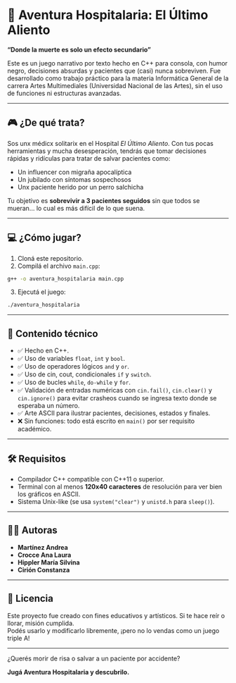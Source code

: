 # 🏥 Aventura Hospitalaria: El Último Aliento

**“Donde la muerte es solo un efecto secundario”**

Este es un juego narrativo por texto hecho en C++ para consola, con humor negro, decisiones absurdas y pacientes que (casi) nunca sobreviven. 
Fue desarrollado como trabajo práctico para la materia Informática General de la carrera Artes Multimediales (Universidad Nacional de las Artes), sin el uso de funciones ni estructuras avanzadas.

---

## 🎮 ¿De qué trata?

Sos unx médicx solitarix en el Hospital *El Último Aliento*. Con tus pocas herramientas y mucha desesperación, tendrás que tomar decisiones rápidas y ridículas para tratar de salvar pacientes como:
- Un influencer con migraña apocalíptica
- Un jubilado con síntomas sospechosos
- Unx paciente herido por un perro salchicha

Tu objetivo es **sobrevivir a 3 pacientes seguidos** sin que todos se mueran... lo cual es más difícil de lo que suena.

---

## 💻 ¿Cómo jugar?

1. Cloná este repositorio.
2. Compilá el archivo `main.cpp`:

```bash
g++ -o aventura_hospitalaria main.cpp
```

3. Ejecutá el juego:

```bash
./aventura_hospitalaria
```

---

## 🧠 Contenido técnico

- ✅ Hecho en C++.
- ✅ Uso de variables `float`, `int` y `bool`.
- ✅ Uso de operadores lógicos `and` y `or`.
- ✅ Uso de cin, cout, condicionales `if` y `switch`.
- ✅ Uso de bucles `while`, `do-while` y `for`.
- ✅ Validación de entradas numéricas con `cin.fail()`, `cin.clear()` y `cin.ignore()` para evitar crasheos cuando se ingresa texto donde se esperaba un número.
- ✅ Arte ASCII para ilustrar pacientes, decisiones, estados y finales.
- ❌ Sin funciones: todo está escrito en `main()` por ser requisito académico.

---

## 🛠 Requisitos

- Compilador C++ compatible con C++11 o superior.
- Terminal con al menos **120x40 caracteres** de resolución para ver bien los gráficos en ASCII.
- Sistema Unix-like (se usa `system("clear")` y `unistd.h` para `sleep()`).

---

## 👩‍💻 Autoras

- **Martínez Andrea**
- **Crocce Ana Laura**
- **Hippler María Silvina**
- **Cirión Constanza**

---

## 📜 Licencia

Este proyecto fue creado con fines educativos y artísticos. Si te hace reír o llorar, misión cumplida.  
Podés usarlo y modificarlo libremente, ¡pero no lo vendas como un juego triple A!

---

¿Querés morir de risa o salvar a un paciente por accidente?

**Jugá Aventura Hospitalaria y descubrilo.**
